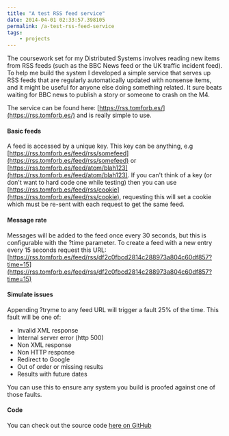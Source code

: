 ```yaml
---
title: "A test RSS feed service"
date: 2014-04-01 02:33:57.398105
permalink: /a-test-rss-feed-service
tags:
    - projects
---
```


The coursework set for my Distributed Systems involves reading new items from RSS feeds (such as the BBC News feed or the UK traffic incident feed). To help me build the system I developed a simple service that serves up RSS feeds that are regularly automatically updated with nonsense items, and it might be useful for anyone else doing something related. It sure beats waiting for BBC news to publish a story or someone to crash on the M4.

The service can be found here: [https://rss.tomforb.es/](https://rss.tomforb.es/) and is really simple to use.

#### Basic feeds

A feed is accessed by a unique key. This key can be anything, e.g [https://rss.tomforb.es/feed/rss/somefeed](https://rss.tomforb.es/feed/rss/somefeed) or [https://rss.tomforb.es/feed/atom/blah123](https://rss.tomforb.es/feed/atom/blah123). If you can't think of a key (or don't want to hard code one while testing) then you can use [https://rss.tomforb.es/feed/rss/cookie](https://rss.tomforb.es/feed/rss/cookie), requesting this will set a cookie which must be re-sent with each request to get the same feed.

#### Message rate

Messages will be added to the feed once every 30 seconds, but this is configurable with the ?time parameter. To create a feed with a new entry every 15 seconds request this URL: [https://rss.tomforb.es/feed/rss/df2c0fbcd2814c288973a804c60df857?time=15](https://rss.tomforb.es/feed/rss/df2c0fbcd2814c288973a804c60df857?time=15)

#### Simulate issues

Appending ?tryme to any feed URL will trigger a fault 25% of the time. This fault will be one of:

   * Invalid XML response
   * Internal server error (http 500)
   * Non XML response
   * Non HTTP response
   * Redirect to Google
   * Out of order or missing results
   * Results with future dates

You can use this to ensure any system you build is proofed against one of those faults.

#### Code
You can check out the source code [here on GitHub](https://github.com/orf/feedtester)
    